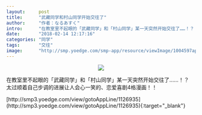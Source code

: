 ```yaml
---
layout:     post
title:      "武藏同学和村山同学开始交往了"
author:     "作者：なるあすく"
intro:      "在教室里不起眼的「武藏同学」和「村山同学」某一天突然开始交往了……！？ 太过顺着自己步调的进展让人会心一笑的、恋爱喜剧4格漫画！！"
date:       "2018-02-14 12:17:16"
categories: "同学"
tags:       "交往"
image:      "http://smp.yoedge.com/smp-app/resource/viewImage/1004597appline.png"
---
```

<div style="text-align: center">
<p><img src="http://smp.yoedge.com/smp-app/resource/viewImage/1004597appline.png"/></p>
</div>
<p class="post-meta">
<span>在教室里不起眼的「武藏同学」和「村山同学」某一天突然开始交往了……！？ 太过顺着自己步调的进展让人会心一笑的、恋爱喜剧4格漫画！！</span>
</p>
[http://smp3.yoedge.com/view/gotoAppLine/1126935](http://smp3.yoedge.com/view/gotoAppLine/1126935){:target="_blank"}


